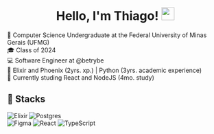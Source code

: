 
<!---
thiagomiarelli/thiagomiarelli is a ✨ special ✨ repository because its `README.md` (this file) appears on your GitHub profile.
You can click the Preview link to take a look at your changes.
--->
<h1 align="center">Hello, I'm Thiago! <img src="https://github.com/souvikguria98/souvikguria98/blob/master/Hi.gif" width="30"> </h1>

📖 Computer Science Undergraduate at the Federal University of Minas Gerais (UFMG)  
🎓 Class of 2024  
💻 Software Engineer at @betrybe  
🚀 Elixir and Phoenix (2yrs. xp.) | Python (3yrs. academic experience)  
👟 Currently studing React and NodeJS (4mo. study)  

## 🚀  Stacks 
![Elixir](https://img.shields.io/badge/elixir-%234B275F.svg?style=for-the-badge&logo=elixir&logoColor=white)
![Postgres](https://img.shields.io/badge/postgres-%23316192.svg?style=for-the-badge&logo=postgresql&logoColor=white)  
![Figma](https://img.shields.io/badge/figma-%23F24E1E.svg?style=for-the-badge&logo=figma&logoColor=white)
![React](https://img.shields.io/badge/react-%2320232a.svg?style=for-the-badge&logo=react&logoColor=%2361DAFB)
![TypeScript](https://img.shields.io/badge/typescript-%23007ACC.svg?style=for-the-badge&logo=typescript&logoColor=white)
